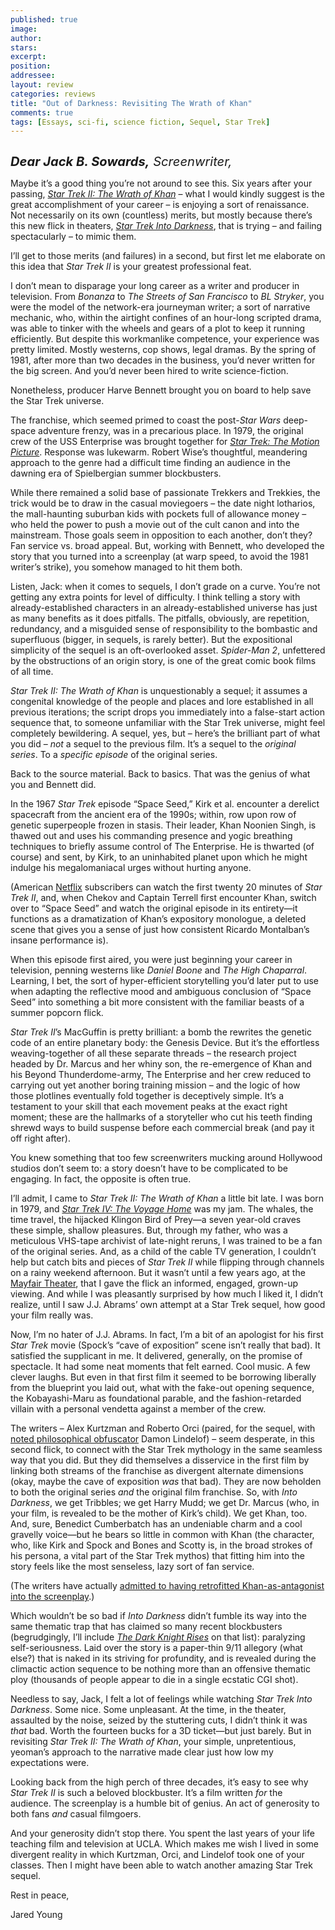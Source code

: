 ```yaml
---
published: true
image:
author: 
stars: 
excerpt: 
position: 
addressee: 
layout: review
categories: reviews
title: "Out of Darkness: Revisiting The Wrath of Khan"
comments: true
tags: [Essays, sci-fi, science fiction, Sequel, Star Trek]
---
```

<div><p><em><strong><span class="full-image-block ssNonEditable"><a href="/letters/2013/6/5/out-of-darkness-revisiting-the-wrath-of-khan.html"><img src="http://static.squarespace.com/static/5005f6bcc4aa41161b33e89e/5329cf1fe4b07c068ebf74de/5329cf1fe4b07c068ebf7849/1370488154069/st2.jpg" alt="" /></a></span></strong></em></p>
<p><em style="font-size:120%;"><span style="font-size:120%;"><strong>Dear Jack B. Sowards,</strong> Screenwriter,</span></em></p>
<p>Maybe it&rsquo;s a good thing you&rsquo;re not around to see this. Six years after your passing, <a href="http://movies.netflix.com/WiMovie/Star_Trek_II_The_Wrath_of_Khan/60001462?trkid=1889703"><em>Star Trek II: The Wrath of Khan</em></a> &ndash; what I would kindly suggest is the great accomplishment of your career &ndash; is enjoying a sort of renaissance. Not necessarily on its own (countless) merits, but mostly because there&rsquo;s this new flick in theaters, <a href="/letters/2013/5/16/star-trek-into-darkness.html"><em>Star Trek Into Darkness</em></a>, that is trying &ndash; and failing spectacularly &ndash; to mimic them.</p>
<p>I&rsquo;ll get to those merits (and failures) in a second, but first let me elaborate on this idea that <em>Star Trek II </em>is your greatest professional feat.</p>
<p>I don&rsquo;t mean to disparage your long career as a writer and producer in television. From <em>Bonanza</em> to <em>The Streets of San Francisco</em> to <em>BL Stryker</em>, you were the model of the network-era journeyman writer; a sort of narrative mechanic, who, within the airtight confines of an hour-long scripted drama, was able to tinker with the wheels and gears of a plot to keep it running efficiently. But despite this workmanlike competence, your experience was pretty limited. Mostly westerns, cop shows, legal dramas. By the spring of 1981, after more than two decades in the business, you&rsquo;d never written for the big screen. And you&rsquo;d never been hired to write science-fiction.</p>
<p>Nonetheless, producer Harve Bennett brought you on board to help save the Star Trek universe.</p>
<p>The franchise, which seemed primed to coast the post-<em>Star Wars</em> deep-space adventure frenzy, was in a precarious place. In 1979, the original crew of the USS Enterprise was brought together for <a href="http://movies.netflix.com/WiMovie/Star_Trek_The_Motion_Picture/60011737?trkid=1889703"><em>Star Trek: The Motion Picture</em></a>. Response was lukewarm. Robert Wise&rsquo;s thoughtful, meandering approach to the genre had a difficult time finding an audience in the dawning era of Spielbergian summer blockbusters.</p>
<p>While there remained a solid base of passionate Trekkers and Trekkies, the trick would be to draw in the casual moviegoers &ndash; the date night lotharios, the mall-haunting suburban kids with pockets full of allowance money &ndash; who held the power to push a movie out of the cult canon and into the mainstream. Those goals seem in opposition to each another, don&rsquo;t they? Fan service vs. broad appeal. But, working with Bennett, who developed the story that you turned into a screenplay (at warp speed, to avoid the 1981 writer&rsquo;s strike), you somehow managed to hit them both.</p>
<p>Listen, Jack: when it comes to sequels, I don&rsquo;t grade on a curve. You&rsquo;re not getting any extra points for level of difficulty. I think telling a story with already-established characters in an already-established universe has just as many benefits as it does pitfalls. The pitfalls, obviously, are repetition, redundancy, and a misguided sense of responsibility to the bombastic and superfluous (bigger, in sequels, is rarely better). But the expositional simplicity of the sequel is an oft-overlooked asset. <em>Spider-Man 2</em>, unfettered by the obstructions of an origin story, is one of the great comic book films of all time.</p>
<p><em>Star Trek II: The Wrath of Khan</em> is unquestionably a sequel; it assumes a congenital knowledge of the people and places and lore established in all previous iterations; the script drops you immediately into a false-start action sequence that, to someone unfamiliar with the Star Trek universe, might feel completely bewildering. A sequel, yes, but &ndash; here&rsquo;s the brilliant part of what you did &ndash; <em>not </em>a sequel to the previous film. It&rsquo;s a sequel to the <em>original series</em>. To a <em>specific episode</em> of the original series.</p>
<p>Back to the source material. Back to basics. That was the genius of what you and Bennett did.</p>
<p>In the 1967 <em>Star Trek </em>episode &ldquo;Space Seed,&rdquo; Kirk et al. encounter a derelict spacecraft from the ancient era of the 1990s; within, row upon row of genetic superpeople frozen in stasis. Their leader, Khan Noonien Singh, is thawed out and uses his commanding presence and yogic breathing techniques to briefly assume control of The Enterprise. He is thwarted (of course) and sent, by Kirk, to an uninhabited planet upon which he might indulge his megalomaniacal urges without hurting anyone.</p>
<p>(American <a href="http://www.netflix.com/">Netflix</a> subscribers can watch the first twenty 20 minutes of <em>Star Trek II</em>, and, when Chekov and Captain Terrell first encounter Khan, switch over to &ldquo;Space Seed&rdquo; and watch the original episode in its entirety&mdash;it functions as a dramatization of Khan&rsquo;s expository monologue, a deleted scene that gives you a sense of just how consistent Ricardo Montalban&rsquo;s insane performance is).</p>
<p>When this episode first aired, you were just beginning your career in television, penning westerns like <em>Daniel Boone</em> and <em>The High Chaparral</em>. Learning, I bet, the sort of hyper-efficient storytelling you&rsquo;d later put to use when adapting the reflective mood and ambiguous conclusion of &ldquo;Space Seed&rdquo; into something a bit more consistent with the familiar beasts of a summer popcorn flick.</p>
<p><em>Star Trek II</em>&rsquo;s MacGuffin is pretty brilliant: a bomb the rewrites the genetic code of an entire planetary body: the Genesis Device. But it&rsquo;s the effortless weaving-together of all these separate threads &ndash; the research project headed by Dr. Marcus and her whiny son, the re-emergence of Khan and his Beyond Thunderdome-army, The Enterprise and her crew reduced to carrying out yet another boring training mission &ndash; and the logic of how those plotlines eventually fold together is deceptively simple. It&rsquo;s a testament to your skill that each movement peaks at the exact right moment; these are the hallmarks of a storyteller who cut his teeth finding shrewd ways to build suspense before each commercial break (and pay it off right after).&nbsp;</p>
<p>You knew something that too few screenwriters mucking around Hollywood studios don&rsquo;t seem to: a story doesn&rsquo;t have to be complicated to be engaging. In fact, the opposite is often true.</p>
<p>I&rsquo;ll admit, I came to <em>Star Trek II: The Wrath of Khan </em>a little bit late. I was born in 1979, and <a href="http://movies.netflix.com/WiMovie/Star_Trek_IV_The_Voyage_Home/995892?trkid=1889703"><em>Star Trek IV: The Voyage Home</em></a> was my jam. The whales, the time travel, the hijacked Klingon Bird of Prey&mdash;a seven year-old craves these simple, shallow pleasures. But, through my father, who was a meticulous VHS-tape archivist of late-night reruns, I was trained to be a fan of the original series. And, as a child of the cable TV generation, I couldn&rsquo;t help but catch bits and pieces of <em>Star Trek II</em> while flipping through channels on a rainy weekend afternoon. But it wasn&rsquo;t until a few years ago, at the <a href="http://mayfairtheatre.ca/">Mayfair Theater</a>, that I gave the flick an informed, engaged, grown-up viewing. And while I was pleasantly surprised by how much I liked it, I didn&rsquo;t realize, until I saw J.J. Abrams&rsquo; own attempt at a Star Trek sequel, how good your film really was.&nbsp;</p>
<p>Now, I&rsquo;m no hater of J.J. Abrams. In fact, I&rsquo;m a bit of an apologist for his first <em>Star Trek</em> movie (Spock&rsquo;s &ldquo;cave of exposition&rdquo; scene isn&rsquo;t really that bad). It satisfied the supplicant in me. It delivered, generally, on the promise of spectacle. It had some neat moments that felt earned. Cool music. A few clever laughs. But even in that first film it seemed to be borrowing liberally from the blueprint you laid out, what with the fake-out opening sequence, the Kobayashi-Maru as foundational parable, and the fashion-retarded villain with a personal vendetta against a member of the crew.</p>
<p>The writers &ndash; Alex Kurtzman and Roberto Orci (paired, for the sequel, with <a href="/letters/2012/6/12/prometheus.html">noted philosophical obfuscator</a> Damon Lindelof) &ndash; seem desperate, in this second flick, to connect with the Star Trek mythology in the same seamless way that you did. But they did themselves a disservice in the first film by linking both streams of the franchise as divergent alternate dimensions (okay, maybe the cave of exposition <em>was</em> that bad). They are now beholden to both the original series <em>and</em> the original film franchise. So, with <em>Into Darkness</em>, we get Tribbles; we get Harry Mudd; we get Dr. Marcus (who, in your film, is revealed to be the mother of Kirk&rsquo;s child). We get Khan, too. And, sure, Benedict Cumberbatch has an undeniable charm and a cool gravelly voice&mdash;but he bears so little in common with Khan (the character, who, like Kirk and Spock and Bones and Scotty is, in the broad strokes of his persona, a vital part of the Star Trek mythos) that fitting him into the story feels like the most senseless, lazy sort of fan service.&nbsp;</p>
<p>(The writers have actually <a href="http://www.blastr.com/2013-5-28/star-trek-writer-reveals-he-argued-against-khan-darkness-villain">admitted to having retrofitted Khan-as-antagonist into the screenplay</a>.)</p>
<p>Which wouldn&rsquo;t be so bad if <em>Into Darkness</em> didn&rsquo;t fumble its way into the same thematic trap that has claimed so many recent blockbusters (begrudgingly, I&rsquo;ll include <a href="/letters/2012/7/19/the-dark-knight-rises.html"><em>The Dark Knight Rises</em></a> on that list): paralyzing self-seriousness. Laid over the story is a paper-thin 9/11 allegory (what else?) that is naked in its striving for profundity, and is revealed during the climactic action sequence to be nothing more than an offensive thematic ploy (thousands of people appear to die in a single ecstatic CGI shot). &nbsp;</p>
<p>Needless to say, Jack, I felt a lot of feelings while watching <em>Star Trek Into Darkness</em>. Some nice. Some unpleasant. At the time, in the theater, assaulted by the noise, seized by the stuttering cuts, I didn&rsquo;t think it was <em>that</em> bad. Worth the fourteen bucks for a 3D ticket&mdash;but just barely. But in revisiting <em>Star Trek II: The Wrath of Khan</em>, your simple, unpretentious, yeoman&rsquo;s approach to the narrative made clear just how low my expectations were. &nbsp;</p>
<p>Looking back from the high perch of three decades, it&rsquo;s easy to see why <em>Star Trek II</em> is such a beloved blockbuster. It&rsquo;s a film written <em>for</em> the audience. The screenplay is a humble bit of genius. An act of generosity to both fans <em>and</em> casual filmgoers.&nbsp;</p>
<p>And your generosity didn&rsquo;t stop there. You spent the last years of your life teaching film and television at UCLA. Which makes me wish I lived in some divergent reality in which Kurtzman, Orci, and Lindelof took one of your classes. Then I might have been able to watch another amazing Star Trek sequel. &nbsp;</p>
<p>Rest in peace, &nbsp;</p>
<p>Jared Young</p></div>
